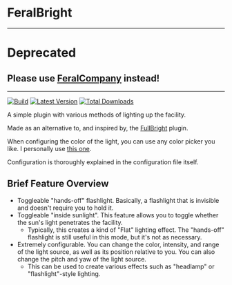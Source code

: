 # FeralBright

---

# Deprecated

## Please use [FeralCompany](https://thunderstore.io/c/lethal-company/p/Ferus/FeralCompany/) instead!

---

[![Build](https://img.shields.io/github/actions/workflow/status/FeralCompany/FeralBright/build.yml?branch=main&style=for-the-badge&logo=github)](https://github.com/FeralCompany/FeralBright/actions/workflows/build.yml)
[![Latest Version](https://img.shields.io/thunderstore/v/FeralCompany/FeralBright?style=for-the-badge&logo=thunderstore)](https://thunderstore.io/c/lethal-company/p/FeralCompany/FeralBright)
[![Total Downloads](https://img.shields.io/thunderstore/dt/FeralCompany/FeralBright?style=for-the-badge&logo=thunderstore)](https://thunderstore.io/c/lethal-company/p/FeralCompany/FeralBright)

A simple plugin with various methods of lighting up the facility.

Made as an alternative to, and inspired by, the [FullBright][FullBright] plugin.

When configuring the color of the light, you can use any color picker you like. I personally use [this one][ColorPicker].

Configuration is thoroughly explained in the configuration file itself.

## Brief Feature Overview

- Toggleable "hands-off" flashlight. Basically, a flashlight that is invisible and doesn't require you to hold it.
- Toggleable "inside sunlight". This feature allows you to toggle whether the sun's light penetrates the facility.
    - Typically, this creates a kind of "Flat" lighting effect. The "hands-off" flashlight is still useful in this mode, but it's not as necessary.
- Extremely configurable. You can change the color, intensity, and range of the light source, as well as its position relative to you. You can also
  change the pitch and yaw of the light source.
    - This can be used to create various effects such as "headlamp" or "flashlight"-style lighting.

[FullBright]: <https://thunderstore.io/c/lethal-company/p/OndysWorks/FullBright> "FullBright by OndysWorks"

[ColorPicker]: https://www.google.com/search?q=color+picker "Google Search: Color Picker"
